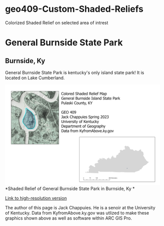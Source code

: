# geo409-Custom-Shaded-Reliefs
Colorized Shaded Relief on selected area of intrest
# General Burnside State Park
## Burnside, Ky 

General Burnside State Park is kentucky's only island state park! It is located on Lake Cumberland.

![haded Relief of General Burnside State Park in Burnside, Ky](Map.jpg)     
*Shaded Relief of General Burnside State Park in Burnside, Ky *

[Link to high-resolution version](Map.pdf)     

The author of this page is Jack Chappuies. He is a senoir at the University of Kentucky. Data from KyfromAbove.ky.gov was utlized to make these graphics shown above as well as software within ARC GIS Pro. 
